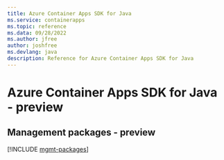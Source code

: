 ```yaml
---
title: Azure Container Apps SDK for Java
ms.service: containerapps
ms.topic: reference
ms.data: 09/28/2022
ms.author: jfree
author: joshfree
ms.devlang: java
description: Reference for Azure Container Apps SDK for Java
---
```

# Azure Container Apps SDK for Java - preview

## Management packages - preview
[!INCLUDE [mgmt-packages](container-apps-mgmt-index.md)]